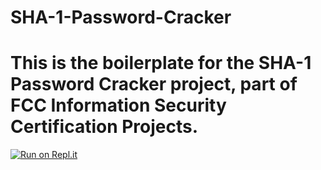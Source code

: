 # SHA-1-Password-Cracker
# This is the boilerplate for the SHA-1 Password Cracker project, part of FCC Information Security Certification Projects.
[![Run on Repl.it](https://repl.it/badge/github/muhammedctgr/SHA-1-Password-Cracker)](https://replit.com/@6ix-Ville/boilerplate-SHA-1-password-cracker)
